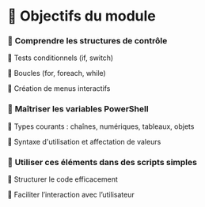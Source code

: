# **🧠 Objectifs du module**



### 📌 **Comprendre les structures de contrôle**

🔹 Tests conditionnels (if, switch)

🔹 Boucles (for, foreach, while)

🔹 Création de menus interactifs



### 📌 **Maîtriser les variables PowerShell**

🔹 Types courants : chaînes, numériques, tableaux, objets

🔹 Syntaxe d'utilisation et affectation de valeurs



### 📌 **Utiliser ces éléments dans des scripts simples**

🔹 Structurer le code efficacement

🔹 Faciliter l’interaction avec l’utilisateur

